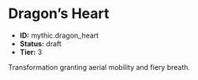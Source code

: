 # Dragon’s Heart

- **ID:** mythic.dragon_heart
- **Status:** draft
- **Tier:** 3

Transformation granting aerial mobility and fiery breath.
